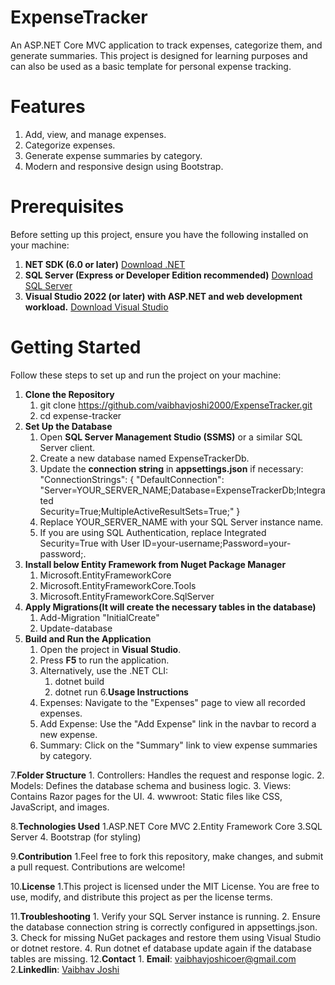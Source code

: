 # ExpenseTracker

An ASP.NET Core MVC application to track expenses, categorize them, and generate summaries. This project is designed for learning purposes and can also be used as a basic template for personal expense tracking.

# Features
   1. Add, view, and manage expenses.
   2. Categorize expenses.
   3. Generate expense summaries by category.
   4. Modern and responsive design using Bootstrap.

# Prerequisites
Before setting up this project, ensure you have the following installed on your machine:
1. **NET SDK (6.0 or later)**
   [Download .NET](https://dotnet.microsoft.com/download)
2. **SQL Server (Express or Developer Edition recommended)**
   [Download SQL Server](https://www.microsoft.com/en-in/sql-server/sql-server-downloads)
3. **Visual Studio 2022 (or later) with ASP.NET and web development workload.**
   [Download Visual Studio](https://visualstudio.microsoft.com/)

# Getting Started
Follow these steps to set up and run the project on your machine:
1. **Clone the Repository**
      1. git clone https://github.com/vaibhavjoshi2000/ExpenseTracker.git
      2. cd expense-tracker
2. **Set Up the Database**
      1. Open **SQL Server Management Studio (SSMS)** or a similar SQL Server client.
      2. Create a new database named ExpenseTrackerDb.
      3. Update the **connection string** in **appsettings.json** if necessary:
       "ConnectionStrings": {
          "DefaultConnection": "Server=YOUR_SERVER_NAME;Database=ExpenseTrackerDb;Integrated    
            Security=True;MultipleActiveResultSets=True;"
           }
      4. Replace YOUR_SERVER_NAME with your SQL Server instance name.
      5. If you are using SQL Authentication, replace Integrated Security=True with User ID=your-username;Password=your-   
          password;.   
3. **Install below Entity Framework from Nuget Package Manager**
      1. Microsoft.EntityFrameworkCore
      2. Microsoft.EntityFrameworkCore.Tools
      3. Microsoft.EntityFrameworkCore.SqlServer
4. **Apply Migrations(It will create the necessary tables in the database)**
     1. Add-Migration "InitialCreate"
     2. Update-database
5. **Build and Run the Application**
      1. Open the project in **Visual Studio**.
      2. Press **F5** to run the application.
      3. Alternatively, use the .NET CLI:
            1. dotnet build
            2. dotnet run
6.**Usage Instructions**
      1. Expenses: Navigate to the "Expenses" page to view all recorded expenses.
      2.   Add Expense: Use the "Add Expense" link in the navbar to record a new expense.
      3.  Summary: Click on the "Summary" link to view expense summaries by category.

7.**Folder Structure**
       1. Controllers: Handles the request and response logic.
       2. Models: Defines the database schema and business logic.
       3. Views: Contains Razor pages for the UI.
       4. wwwroot: Static files like CSS, JavaScript, and images.

8.**Technologies Used**
     1.ASP.NET Core MVC
     2.Entity Framework Core
     3.SQL Server
     4. Bootstrap (for styling)

9.**Contribution**
      1.Feel free to fork this repository, make changes, and submit a pull request. Contributions are welcome!

10.**License**
      1.This project is licensed under the MIT License. You are free to use, modify, and distribute this project as per the          license terms.

11.**Troubleshooting**
       1. Verify your SQL Server instance is running.
       2. Ensure the database connection string is correctly configured in appsettings.json.
       3. Check for missing NuGet packages and restore them using Visual Studio or dotnet restore.
       4. Run dotnet ef database update again if the database tables are missing.
12.**Contact**
      1. **Email**: vaibhavjoshicoer@gmail.com
      2.**Linkedlin**: [Vaibhav Joshi](https://www.linkedin.com/in/vaibhav-joshi-702287185/)
   








